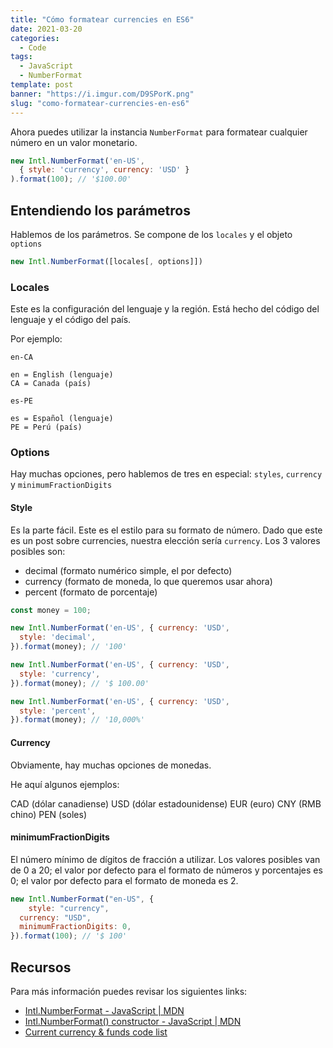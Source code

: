 ```yaml
---
title: "Cómo formatear currencies en ES6"
date: 2021-03-20
categories:
  - Code
tags:
  - JavaScript
  - NumberFormat
template: post
banner: "https://i.imgur.com/D9SPorK.png"
slug: "como-formatear-currencies-en-es6"
---
```


Ahora puedes utilizar la instancia `NumberFormat` para formatear cualquier número en un valor monetario.

```js
new Intl.NumberFormat('en-US',
  { style: 'currency', currency: 'USD' }
).format(100); // '$100.00'
```

## Entendiendo los parámetros
Hablemos de los parámetros. Se compone de los `locales` y el objeto `options`

```js
new Intl.NumberFormat([locales[, options]])
```

### Locales

Este es la configuración del lenguaje y la región. Está hecho del código del lenguaje y el código del país.

Por ejemplo:

```
en-CA

en = English (lenguaje)
CA = Canada (país)

es-PE

es = Español (lenguaje)
PE = Perú (país)
```

### Options

Hay muchas opciones, pero hablemos de tres en especial: `styles`, `currency` y `minimumFractionDigits`

#### Style

Es la parte fácil. Este es el estilo para su formato de número. Dado que este es un post sobre currencies, nuestra elección sería `currency`. Los 3 valores posibles son:
- decimal (formato numérico simple, el por defecto)
- currency (formato de moneda, lo que queremos usar ahora)
- percent (formato de porcentaje)

```js
const money = 100;

new Intl.NumberFormat('en-US', { currency: 'USD',
  style: 'decimal',
}).format(money); // '100'

new Intl.NumberFormat('en-US', { currency: 'USD',
  style: 'currency',
}).format(money); // '$ 100.00'

new Intl.NumberFormat('en-US', { currency: 'USD',
  style: 'percent',
}).format(money); // '10,000%'
```

#### Currency

Obviamente, hay muchas opciones de monedas. 

He aquí algunos ejemplos:

CAD (dólar canadiense)
USD (dólar estadounidense)
EUR (euro)
CNY (RMB chino)
PEN (soles)

#### minimumFractionDigits

El número mínimo de dígitos de fracción a utilizar. Los valores posibles van de 0 a 20; el valor por defecto para el formato de números y porcentajes es 0; el valor por defecto para el formato de moneda es 2.

```js
new Intl.NumberFormat("en-US", {
	style: "currency",
  currency: "USD",
  minimumFractionDigits: 0,
}).format(100); // '$ 100'

```

## Recursos
Para más información puedes revisar los siguientes links:
- [Intl.NumberFormat - JavaScript | MDN](https://developer.mozilla.org/en-US/docs/Web/JavaScript/Reference/Global_Objects/Intl/NumberFormat)
- [Intl.NumberFormat() constructor - JavaScript | MDN](https://developer.mozilla.org/en-US/docs/Web/JavaScript/Reference/Global_Objects/Intl/NumberFormat/NumberFormat#parameters)
- [Current currency & funds code list](https://www.currency-iso.org/en/home/tables/table-a1.html)
